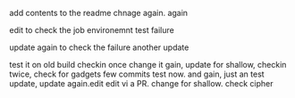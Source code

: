 add contents to the readme
chnage again. again

edit to check the job environemnt test failure

update again to check the failure
another update

test it on old build
checkin once
change it gain, update for shallow, checkin twice, check for gadgets
few commits
test now. and gain, just an test update, update again.edit edit vi a PR. change for shallow. check cipher
